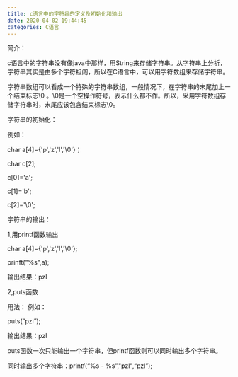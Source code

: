 ```yaml
---
title: c语言中的字符串的定义及初始化和输出
date: 2020-04-02 19:44:45
categories: C语言
---
```


简介：

c语言中的字符串没有像java中那样，用String来存储字符串。从字符串上分析，字符串其实是由多个字符祖闯，所以在C语言中，可以用字符数组来存储字符串。

字符串数组可以看成一个特殊的字符串数组，一般情况下，在字符串的末尾加上一个结束标志\0 。\0是一个空操作符号，表示什么都不作。所以，采用字符数组存储字符串时，末尾应该包含结束标志\0。



字符串的初始化：

例如：

char a[4]={'p','z','l','\0'}；



char c[2];

c[0]='a';

c[1]='b';

c[2]='\0';



字符串的输出：

1,用printf函数输出  

char a[4]={'p','z','l','\0'};

prinft("%s",a);

输出结果：pzl

2,puts函数

用法： 例如：

puts(“pzl”);   

输出结果：pzl

puts函数一次只能输出一个字符串，但printf函数则可以同时输出多个字符串。

同时输出多个字符串：printf(“%s - %s”,"pzl",“pzl”);